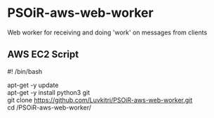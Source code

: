 # PSOiR-aws-web-worker
Web worker for receiving and doing 'work' on messages from clients

## AWS EC2 Script
#! /bin/bash

apt-get -y update \
apt-get -y install python3 git \
git clone https://github.com/Luvkitri/PSOiR-aws-web-worker.git \
cd /PSOiR-aws-web-worker/
